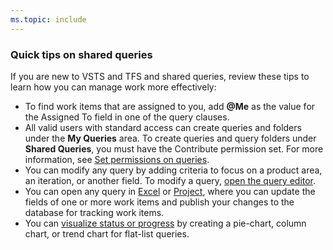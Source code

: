 ```yaml
---
ms.topic: include
---
```




### Quick tips on shared queries

If you are new to VSTS and TFS and shared queries, review these tips to learn how you can manage work more effectively:

-   To find work items that are assigned to you, add **@Me** as the value for the Assigned To field in one of the query clauses.  
-   All valid users with standard access can create queries and folders under the **My Queries** area. To create queries and query folders under **Shared Queries**, you must have the Contribute permission set. For more information, see [Set permissions on queries](/vsts/work/track/set-query-permissions).
-   You can modify any query by adding criteria to focus on a product area, an iteration, or another field. To modify a query, [open the query editor](/vsts/work/track/using-queries).   
-   You can open any query in [Excel](/vsts/work/backlogs/office/bulk-add-modify-work-items-excel) or [Project](/vsts/work/backlogs/office/create-your-backlog-tasks-using-project), where you can update the fields of one or more work items and publish your changes to the database for tracking work items.  
-   You can [visualize status or progress](/vsts/report/dashboards/charts) by creating a pie-chart, column chart, or trend chart for flat-list queries. 
